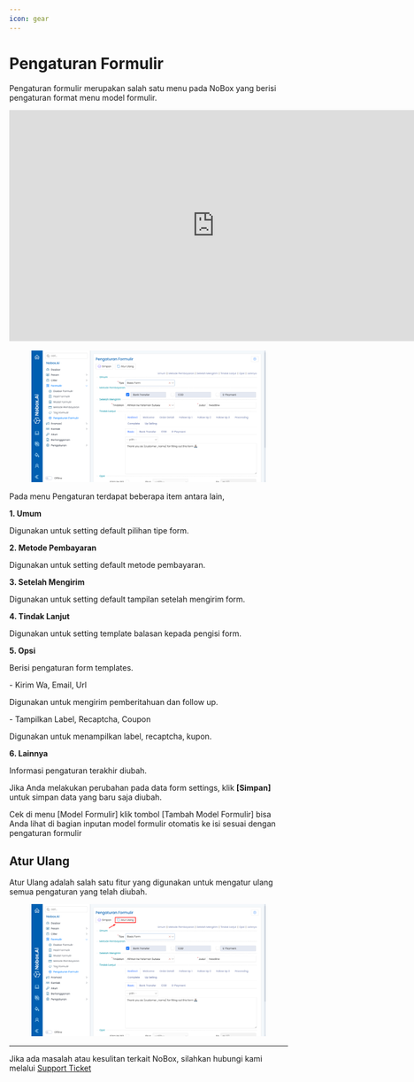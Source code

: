 ```yaml
---
icon: gear
---
```


# <i class="fa-regular fa-cog"></i> Pengaturan Formulir

Pengaturan formulir merupakan salah satu menu pada NoBox yang berisi pengaturan format menu model formulir.


<iframe width="742" height="418" src="https://www.youtube.com/embed/axmGUD-cOJc" title="Pengenalan Tampilan NoBox" frameborder="0" allow="accelerometer; autoplay; clipboard-write; encrypted-media; gyroscope; picture-in-picture; web-share" referrerpolicy="strict-origin-when-cross-origin" allowfullscreen></iframe>


<figure><img src="../../.gitbook/assets/Pengaturan Formulir (1).png" alt=""><figcaption></figcaption></figure>

Pada menu Pengaturan terdapat beberapa item antara lain,

**1. Umum**

Digunakan untuk setting default pilihan tipe form.

**2. Metode Pembayaran**

Digunakan untuk setting default  metode pembayaran.

**3. Setelah Mengirim**

Digunakan untuk setting default tampilan setelah mengirim form.

**4. Tindak Lanjut**

Digunakan untuk setting template balasan kepada pengisi form.

**5. Opsi**

Berisi pengaturan form templates.

\- Kirim Wa, Email, Url

Digunakan untuk mengirim pemberitahuan dan follow up.

\- Tampilkan Label, Recaptcha, Coupon

Digunakan untuk menampilkan label, recaptcha, kupon.

**6. Lainnya**

&#x20;Informasi pengaturan terakhir diubah.

Jika Anda melakukan perubahan pada data form settings, klik **\[Simpan]** untuk simpan data yang baru saja diubah.

Cek di menu \[Model Formulir] klik tombol \[Tambah Model Formulir] bisa Anda lihat di bagian inputan model formulir otomatis ke isi sesuai dengan pengaturan formulir

## Atur Ulang

Atur Ulang adalah salah satu fitur yang digunakan untuk mengatur ulang semua pengaturan yang telah diubah.

<figure><img src="../../.gitbook/assets/Atur Ulang Pengaturan Formulir.png" alt=""><figcaption></figcaption></figure>

***

Jika ada masalah atau kesulitan terkait NoBox, silahkan hubungi kami melalui [Support Ticket](https://crm.mynobox.com/clients/tickets)
